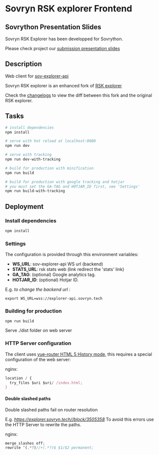 # Sovryn RSK explorer Frontend

## Sovrython Presentation Slides

Sovryn RSK Explorer has been developped for Sovrython.

Please check project our [submission presentation slides](https://docs.google.com/presentation/d/e/2PACX-1vROnWX2s_TMBGtNRx_oPDXR6xKXIbuRzSd9gkiQBfgJyKGyYoJshWSTut3v2E4pcvLSMKagbCNLlY5s/pub?start=true&loop=false&delayms=30000)

## Description

  Web client for [sov-explorer-api](https://github.com/Sov-Team/sov-explorer-api)

  Sovryn RSK explorer is an enhanced fork of [RSK explorer](https://github.com/rsksmart/rsk-explorer)

  Check the [changelogs](https://github.com/rsksmart/rsk-explorer/compare/master...Sov-Team:master) to view the diff between this fork and the original RSK explorer.

## Tasks

``` bash
# install dependencies
npm install

# serve with hot reload at localhost:8080
npm run dev

# serve with tracking
npm run dev-with-tracking

# build for production with minification
npm run build

# build for production with google tracking and hotjar 
# you must set the GA-TAG and HOTJAR_ID first, see 'Settings'
npm run build-with-tracking

```

## Deployment

### Install dependencies

``` bash
npm install
```

### Settings

The configuration is provided through this environment variables:

- **WS_URL**: sov-explorer-api WS url (backend)
- **STATS_URL**: rsk stats web (link redirect the 'stats' link)
- **GA_TAG**: (optional) Google analytics tag.
- **HOTJAR_ID**: (optional) Hotjar ID.

E.g. *to change the backend url :*

``` shell
export WS_URL=wss://explorer-api.sovryn.tech
```

### Building for production

``` shell
npm run build
```

Serve ./dist folder on web server

### HTTP Server configuration

The client uses [vue-router HTML 5 History mode](https://router.vuejs.org/en/essentials/history-mode.html), this requires a special configuration of the web server:

nginx:

``` javascript
location / {
  try_files $uri $uri/ /index.html;
}
```

#### Double slashed paths

Double slashed paths fail on router resolution

E.g. *https://explorer.sovryn.tech//block/3505358*
To avoid this errors use the HTTP Server to rewrite the paths.

nginx:

``` javascript
merge_slashes off;
rewrite ^(.*?)//+(.*?)$ $1/$2 permanent;
```
